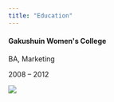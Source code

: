 ```yaml
---
title: "Education"
---
```


#### Gakushuin Women's College
<p>BA, Marketing</p>
<p>2008 – 2012</p>

<img src="{{ site.url }}/images/education.jpg" class="img-responsive img-rounded">
